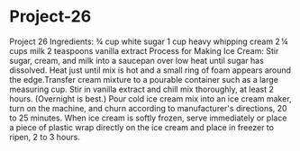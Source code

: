 # Project-26
Project 26
Ingredients:
¾ cup white sugar 
1 cup heavy whipping cream
2 ¼ cups milk
2 teaspoons vanilla extract
Process for Making Ice Cream:
Stir sugar, cream, and milk into a saucepan over low heat until sugar has dissolved. Heat just until mix is hot and a small ring of foam appears around the edge.Transfer cream mixture to a pourable container such as a large measuring cup. Stir in vanilla extract and chill mix thoroughly, at least 2 hours. (Overnight is best.)
Pour cold ice cream mix into an ice cream maker, turn on the machine, and churn according to manufacturer's directions, 20 to 25 minutes. When ice cream is softly frozen, serve immediately or place a piece of plastic wrap directly on the ice cream and place in freezer to ripen, 2 to 3 hours.
